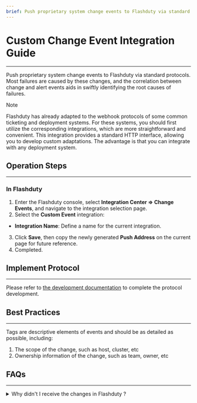 ```yaml
---
brief: Push proprietary system change events to Flashduty via standard protocols. Most failures are caused by these changes, and the correlation between change and alert events aids in swiftly identifying the root causes of failures.
---
```


# Custom Change Event Integration Guide

---

Push proprietary system change events to Flashduty via standard protocols. Most failures are caused by these changes, and the correlation between change and alert events aids in swiftly identifying the root causes of failures.

> [!NOTE]
> Flashduty has already adapted to the webhook protocols of some common ticketing and deployment systems. For these systems, you should first utilize the corresponding integrations, which are more straightforward and convenient. This integration provides a standard HTTP interface, allowing you to develop custom adaptations. The advantage is that you can integrate with any deployment system.

## Operation Steps
---

### In Flashduty

1. Enter the Flashduty console, select **Integration Center => Change Events**, and navigate to the integration selection page.
2. Select the **Custom Event** integration:
- **Integration Name**: Define a name for the current integration.
3. Click **Save**, then copy the newly generated **Push Address** on the current page for future reference.
4. Completed.


## Implement Protocol
---

Please refer to [the development documentation](https://developer.flashcat.cloud/zh/flashduty/custom-change) to complete the protocol development.

## Best Practices
---

Tags are descriptive elements of events and should be as detailed as possible, including:
1. The scope of the change, such as host, cluster, etc
1. Ownership information of the change, such as team, owner, etc

## FAQs
---

<details><summary>Why didn't I receive the changes in Flashduty ?</summary><h4> exist Flashduty</h4><ol><li> Check if the integration shows **the latest event time** ? If not, it means that Flashduty has not received the push, and the Nightingale part will be directly checked first.</li></ol><h4> in your system</h4><ol><li> Confirm that the address you requested exactly matches the address in the integration details.</li><li> Confirm that your service can access the external network api.flashcat.cloud domain name. If not, you first need to open an external network for server , or separately enable external network access for the Flashduty domain name.</li><li> Print the response result of the Flashduty service to see if there is clear information.</li></ol><p> If the root cause of the problem is still not found after performing the above steps, please contact us **with the request_id in the request response** .</p></details>